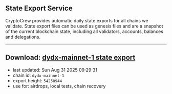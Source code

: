 ## State Export Service
CryptoCrew provides automatic daily state exports for all chains we validate. State export files can be used as genesis files and are a snapshot of the current blockchain state, including all validators, accounts, balances and delegations.

---
**Download: [dydx-mainnet-1 state export](https://dl-tyo.ccvalidators.com/SERVICE/dydx/dydx-mainnet-1_export_54250944.json)**
---

- last updated: Sun Aug 31 2025 09:29:31
- chain id: `dydx-mainnet-1`
- export height: `54250944`
- use for: airdrops, local tests, chain recovery
